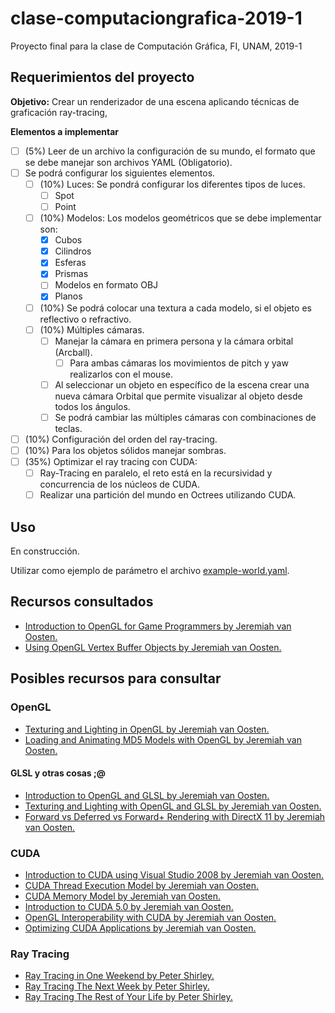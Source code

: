 # clase-computaciongrafica-2019-1
Proyecto final para la clase de Computación Gráfica, FI, UNAM, 2019-1

## Requerimientos del proyecto

**Objetivo:** Crear un renderizador de una escena aplicando técnicas de graficación ray-tracing,

**Elementos a implementar**

- [ ] (5%) Leer de un archivo la configuración de su mundo, el formato que se debe manejar son archivos YAML (Obligatorio).
- [ ] Se podrá configurar los siguientes elementos.
  - [ ] (10%) Luces: Se pondrá configurar los diferentes tipos de luces.
    - [ ] Spot
    - [ ] Point
  - [ ] (10%) Modelos: Los modelos geométricos que se debe implementar son:
    - [x] Cubos
    - [x] Cilindros
    - [x] Esferas
    - [x] Prismas
    - [ ] Modelos en formato OBJ
    - [x] Planos
  - [ ] (10%) Se podrá colocar una textura a cada modelo, si el objeto es reflectivo o refractivo.
  - [ ] (10%) Múltiples cámaras.
    - [ ] Manejar la cámara en primera persona y la cámara orbital (Arcball).
      - [ ] Para ambas cámaras los movimientos de pitch y yaw realizarlos con el mouse.
    - [ ] Al seleccionar un objeto en específico de la escena crear una nueva cámara Orbital que permite visualizar al objeto desde todos los ángulos.
    - [ ] Se podrá cambiar las múltiples cámaras con combinaciones de teclas.
 - [ ] (10%) Configuración del orden del ray-tracing.
 - [ ] (10%) Para los objetos sólidos manejar sombras.
 - [ ] (35%) Optimizar el ray tracing con CUDA:
   - [ ] Ray-Tracing en paralelo, el reto está en la recursividad y concurrencia de los núcleos de CUDA.
   - [ ] Realizar una partición del mundo en Octrees utilizando CUDA.

## Uso

En construcción.

Utilizar como ejemplo de parámetro el archivo [example-world.yaml](./example-world.yaml).

## Recursos consultados
- [Introduction to OpenGL for Game Programmers by Jeremiah van Oosten.](https://www.3dgep.com/introduction-opengl/)
- [Using OpenGL Vertex Buffer Objects by Jeremiah van Oosten.](https://www.3dgep.com/using-opengl-vertex-buffer-objects/)

## Posibles recursos para consultar

### OpenGL

- [Texturing and Lighting in OpenGL by Jeremiah van Oosten.](https://www.3dgep.com/texturing-and-lighting-in-opengl/)
- [Loading and Animating MD5 Models with OpenGL by Jeremiah van Oosten.](https://www.3dgep.com/loading-and-animating-md5-models-with-opengl/)

#### GLSL y otras cosas ;@

- [Introduction to OpenGL and GLSL by Jeremiah van Oosten.](https://www.3dgep.com/introduction-to-opengl-and-glsl/)
- [Texturing and Lighting with OpenGL and GLSL by Jeremiah van Oosten.](https://www.3dgep.com/texturing-and-lighting-with-opengl-and-glsl/)
- [Forward vs Deferred vs Forward+ Rendering with DirectX 11 by Jeremiah van Oosten.](https://www.3dgep.com/forward-plus/)

### CUDA

- [Introduction to CUDA using Visual Studio 2008 by Jeremiah van Oosten.](https://www.3dgep.com/introduction-to-cuda-using-visual-studio-2008/)
- [CUDA Thread Execution Model by Jeremiah van Oosten.](https://www.3dgep.com/cuda-thread-execution-model/)
- [CUDA Memory Model by Jeremiah van Oosten.](https://www.3dgep.com/cuda-memory-model/)
- [Introduction to CUDA 5.0 by Jeremiah van Oosten.](https://www.3dgep.com/introduction-to-cuda-5-0/)
- [OpenGL Interoperability with CUDA by Jeremiah van Oosten.](https://www.3dgep.com/opengl-interoperability-with-cuda/)
- [Optimizing CUDA Applications by Jeremiah van Oosten.](https://www.3dgep.com/optimizing-cuda-applications/)

### Ray Tracing
- [Ray Tracing in One Weekend by Peter Shirley.](https://github.com/petershirley/raytracinginoneweekend)
- [Ray Tracing The Next Week by Peter Shirley.](https://github.com/petershirley/raytracingthenextweek)
- [Ray Tracing The Rest of Your Life by Peter Shirley.](https://github.com/petershirley/raytracingtherestofyourlife)
